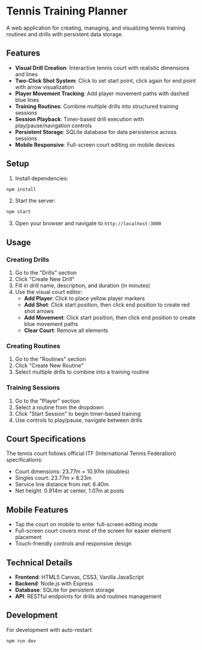 # Tennis Training Planner

A web application for creating, managing, and visualizing tennis training routines and drills with persistent data storage.

## Features

- **Visual Drill Creation**: Interactive tennis court with realistic dimensions and lines
- **Two-Click Shot System**: Click to set start point, click again for end point with arrow visualization
- **Player Movement Tracking**: Add player movement paths with dashed blue lines
- **Training Routines**: Combine multiple drills into structured training sessions
- **Session Playback**: Timer-based drill execution with play/pause/navigation controls
- **Persistent Storage**: SQLite database for data persistence across sessions
- **Mobile Responsive**: Full-screen court editing on mobile devices

## Setup

1. Install dependencies:
```bash
npm install
```

2. Start the server:
```bash
npm start
```

3. Open your browser and navigate to `http://localhost:3000`

## Usage

### Creating Drills
1. Go to the "Drills" section
2. Click "Create New Drill"
3. Fill in drill name, description, and duration (in minutes)
4. Use the visual court editor:
   - **Add Player**: Click to place yellow player markers
   - **Add Shot**: Click start position, then click end position to create red shot arrows
   - **Add Movement**: Click start position, then click end position to create blue movement paths
   - **Clear Court**: Remove all elements

### Creating Routines
1. Go to the "Routines" section
2. Click "Create New Routine"
3. Select multiple drills to combine into a training routine

### Training Sessions
1. Go to the "Player" section
2. Select a routine from the dropdown
3. Click "Start Session" to begin timer-based training
4. Use controls to play/pause, navigate between drills

## Court Specifications

The tennis court follows official ITF (International Tennis Federation) specifications:
- Court dimensions: 23.77m × 10.97m (doubles)
- Singles court: 23.77m × 8.23m
- Service line distance from net: 6.40m
- Net height: 0.914m at center, 1.07m at posts

## Mobile Features

- Tap the court on mobile to enter full-screen editing mode
- Full-screen court covers most of the screen for easier element placement
- Touch-friendly controls and responsive design

## Technical Details

- **Frontend**: HTML5 Canvas, CSS3, Vanilla JavaScript
- **Backend**: Node.js with Express
- **Database**: SQLite for persistent storage
- **API**: RESTful endpoints for drills and routines management

## Development

For development with auto-restart:
```bash
npm run dev
```